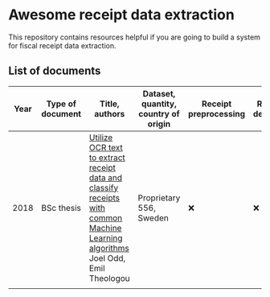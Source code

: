 # Awesome receipt data extraction

This repository contains resources helpful if you are going to build a system for fiscal receipt data extraction.

## List of documents

| Year | Type of document | Title, authors                                               | Dataset, quantity, country of origin | Receipt preprocessing | Receipt detection | Receipt localization | Receipt normalization | Text line segmentation | Optical character recognition | Semantic analysis |
| ---- | ---------------- | ------------------------------------------------------------ | ------------------------------------ | --------------------- | ----------------- | -------------------- | --------------------- | ---------------------- | ----------------------------- | ----------------- |
| 2018 | BSc thesis       | [Utilize OCR text to extract receipt data and classify receipts with common Machine Learning algorithms](reviews/odd2018utilize.md)<br />Joel Odd, Emil Theologou | Proprietary<br />556, Sweden         | ❌                     | ❌                 | ❌                    | ❌                     | ❌                      | ❗                             | ✔️                 |
|      |                  |                                                              |                                      |                       |                   |                      |                       |                        |                               |                   |

